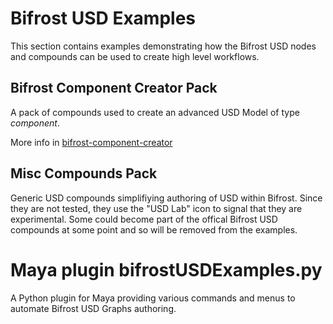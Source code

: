 Bifrost USD Examples
============

This section contains examples demonstrating how the Bifrost USD nodes and compounds can be used to create high level workflows.


## Bifrost Component Creator Pack

A pack of compounds used to create an advanced USD Model of type *component*.

More info in [bifrost-component-creator](packs/bifrost-component-creator/docs/create_usd_component.md)

## Misc Compounds Pack

Generic USD compounds simplifiying authoring of USD within Bifrost. Since they are not tested, they use the "USD Lab" icon to signal
that they are experimental. Some could become part of the offical Bifrost USD compounds at some point and so will be removed from the examples.

# Maya plugin bifrostUSDExamples.py

A Python plugin for Maya providing various commands and menus to automate Bifrost USD Graphs authoring.
